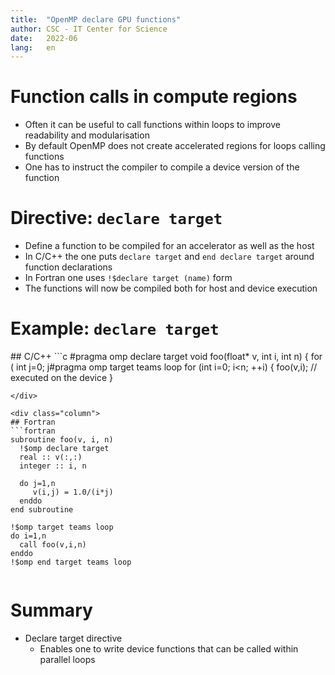 ```yaml
---
title:  "OpenMP declare GPU functions"
author: CSC - IT Center for Science
date:   2022-06
lang:   en
---
```



# Function calls in compute regions

- Often it can be useful to call functions within loops to improve
  readability and modularisation
- By default OpenMP does not create accelerated regions for loops
  calling functions
- One has to instruct the compiler to compile a device version of the
  function


# Directive: `declare target`

- Define a function to be compiled for an accelerator as well as the host
- In C/C++ the one puts `declare target` and `end declare target`
  around function declarations
- In Fortran one uses `!$declare target (name)` form
- The functions will now be compiled both for host and device execution


# Example: `declare target`

<div class="column">
## C/C++
```c
#pragma omp declare target
void foo(float* v, int i, int n) {
    for ( int j=0; j<n; ++j) {
        v[i*n+j] = 1.0f/(i*j);
    }
}
#pragma omp end declare target

#pragma omp target teams loop
for (int i=0; i<n; ++i) {
    foo(v,i);  // executed on the device
}
```
</div>

<div class="column">
## Fortran
```fortran
subroutine foo(v, i, n)
  !$omp declare target
  real :: v(:,:)
  integer :: i, n

  do j=1,n
     v(i,j) = 1.0/(i*j)
  enddo
end subroutine

!$omp target teams loop
do i=1,n
  call foo(v,i,n)
enddo
!$omp end target teams loop
```
</div>


# Summary

- Declare target directive
    - Enables one to write device functions that can be called within
      parallel loops
